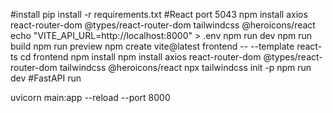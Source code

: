 #install
pip install -r requirements.txt 
#React port 5043
npm install axios react-router-dom @types/react-router-dom tailwindcss @heroicons/react
echo "VITE_API_URL=http://localhost:8000" > .env
npm run dev
npm run build
npm run preview
npm create vite@latest frontend -- --template react-ts
cd frontend
npm install
npm install axios react-router-dom @types/react-router-dom tailwindcss @heroicons/react
npx tailwindcss init -p
npm run dev
#FastAPI run

uvicorn main:app --reload  --port 8000
